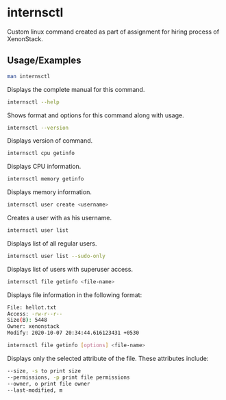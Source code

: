 
# internsctl

Custom linux command created as part of assignment for hiring process of XenonStack.






## Usage/Examples

```bash
man internsctl
```
Displays the complete manual for this command.

```bash
internsctl --help
```
Shows format and options for this command along with usage.

```bash
internsctl --version
```
Displays version of command.

```bash
internsctl cpu getinfo
```
Displays CPU information.

```bash
internsctl memory getinfo
```
Displays memory information.

```bash
internsctl user create <username>
```
Creates a user with <username> as his username.

```bash
internsctl user list
```
Displays list of all regular users.

```bash
internsctl user list --sudo-only
```
Displays list of users with superuser access.

```bash
internsctl file getinfo <file-name>
```
Displays file information in the following format:
```bash
File: hellot.txt
Access: -rw-r--r--
Size(B): 5448
Owner: xenonstack
Modify: 2020-10-07 20:34:44.616123431 +0530
```

```bash
internsctl file getinfo [options] <file-name>
```
Displays only the selected attribute of the file. These attributes include:

```bash
--size, -s to print size
--permissions, -p print file permissions
--owner, o print file owner
--last-modified, m
```
